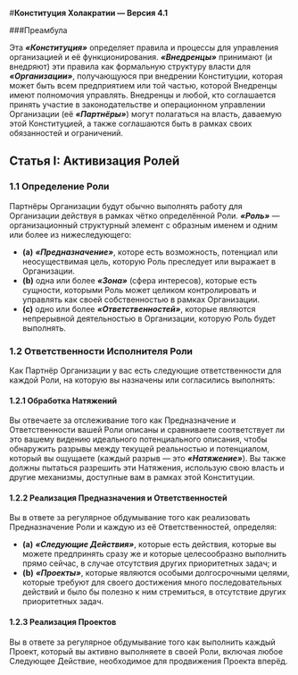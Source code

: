 #**Конституция Холакратии — Версия 4.1**

###Преамбула

Эта **_«Конституция»_** определяет правила и процессы для управления организацией и её функционирования. **_«Внедренцы»_** принимают (и внедряют) эти правила как формальную структуру власти для **_«Организации»_**, получающуюся при внедрении Конституции, которая может быть всем предприятием или той частью, которой Внедренцы имеют полномочия управлять. Внедренцы и любой, кто соглашается принять участие в законодательстве и операционном управлении Организации (её **_«Партнёры»_**) могут полагаться на власть, даваемую этой Конституцией, а также соглашаются быть в рамках своих обязанностей и ограничений.

## Статья I: Активизация Ролей

### 1.1 Определение Роли

Партнёры Организации будут обычно выполнять работу для Организации действуя в рамках чётко определённой Роли. **_«Роль»_** — организационный структурный элемент с образным именем и одним или более из нижеследующего:
- **(a)** **_«Предназначение»_**, которе есть возможность, потенциал или неосуществимая цель, которую Роль преследует или выражает в Организации.
- **(b)** одна или более **_«Зона»_** (сфера интересов), которые есть сущности, которыми Роль может целиком контролировать и управлять как своей собственностью в рамках Организации.
- **(c)** одно или более **_«Ответственностей»_**, которые являются непрерывной деятельностью в Организации, которую Роль будет выполнять.

### 1.2 Ответственности Исполнителя Роли
Как Партнёр Организации у вас есть следующие ответственности для каждой Роли, на которую вы назначены или согласились выполнять:

#### 1.2.1 Обработка Натяжений

Вы отвечаете за отслеживание того как Предназначение и Ответственности вашей Роли описаны и сравниваете соответствует ли это вашему видению идеального потенциального описания, чтобы обнаружить разрывы между текущей реальностью и потенциалом, который вы ощущаете (каждый разрыв — это **_«Натяжение»_**). Вы также должны пытаться разрешить эти Натяжения, использую свою власть и другие механизмы, доступные вам в рамках этой Конституции.

#### 1.2.2 Реализация Предназначения и Ответственностей

Вы в ответе за регулярное обдумывание того как реализовать Предназначение Роли и каждую из её Ответственностей, определяя:

- **(a)** **_«Следующие Действия»_**, которые есть действия, которые вы можете предпринять сразу же и которые целесообразно выполнить прямо сейчас, в случае отсутствия других приоритетных задач; и
- **(b)** **_«Проекты»_**, которые являются особыми долгосрочными целями, которые требуют для своего достижения много последовательных действий и было бы полезно к ним стремиться, в отсутствие других приоритетных задач.

#### 1.2.3 Реализация Проектов

Вы в ответе за регулярное обдумывание того как выполнить каждый Проект, который вы активно выполняете в своей Роли, включая любое Следующее Действие, необходимое для продвижения Проекта вперёд.
